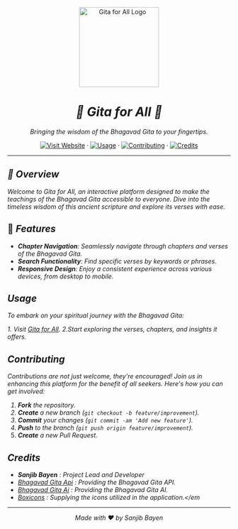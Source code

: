 <p align="center">
  <img src="https://sanjibbayen.github.io/gita/logo.png" alt="Gita for All Logo" width="180" />
</p>

<h1 align="center"><em>📖 Gita for All 🌟</em></h1>

<p align="center">
  <em>Bringing the wisdom of the Bhagavad Gita to your fingertips.</em>
</p>

<p align="center">
  <a href="https://sanjibbayen.github.io/gita/"><img src="https://img.shields.io/badge/Visit%20Website-%230077B5.svg?&style=for-the-badge&logo=google-chrome&logoColor=white" alt="Visit Website"/></a>
  ·
  <a href="#Usage"><img src="https://img.shields.io/badge/Usage-%233776AB.svg?&style=for-the-badge&logo=github&logoColor=white" alt="Usage"/></a>
  ·
  <a href="#contributing"><img src="https://img.shields.io/badge/Contributing-%233776AB.svg?&style=for-the-badge&logo=github&logoColor=white" alt="Contributing"/></a>
  ·
  <a href="#credits"><img src="https://img.shields.io/badge/Credits-%233776AB.svg?&style=for-the-badge&logo=github&logoColor=white" alt="Credits"/></a>
</p>

---

## <em>🌈 Overview</em>

<em>Welcome to Gita for All, an interactive platform designed to make the teachings of the Bhagavad Gita accessible to everyone. Dive into the timeless wisdom of this ancient scripture and explore its verses with ease.</em>

## 🚀 <em>Features</em>

- <em>**Chapter Navigation**: Seamlessly navigate through chapters and verses of the Bhagavad Gita.</em>
- <em>**Search Functionality**: Find specific verses by keywords or phrases.</em>
- <em>**Responsive Design**: Enjoy a consistent experience across various devices, from desktop to mobile.</em>

## <em>Usage</em>

<em>To embark on your spiritual journey with the Bhagavad Gita:</em>

<em>1. Visit [Gita for All](https://sanjibbayen.github.io/gita/).</em>
<em>2.Start exploring the verses, chapters, and insights it offers.</em>


## <em>Contributing<em>

<em>Contributions are not just welcome, they're encouraged! Join us in enhancing this platform for the benefit of all seekers. Here's how you can get involved:</em>

  1. **Fork** the repository.</em>
  2. **Create** a new branch (`git checkout -b feature/improvement`).
  3. **Commit** your changes (`git commit -am 'Add new feature'`).
  4. **Push** to the branch (`git push origin feature/improvement`).
  5. **Create** a new Pull Request.</em>

## <em>Credits</em>

- <em>**Sanjib Bayen** : Project Lead and Developer</em>
- <em>[Bhagavad Gita Api](https://bhagavadgitaapi.in/) : Providing the Bhagavad Gita API.</em>
-  <em>[Bhagavad Gita Ai](https://bhagavadgita.io/gitagpt) : Providing the Bhagavad Gita AI.</em>
- <em>[Boxicons](https://boxicons.com) : Supplying the icons utilized in the application.</em

---

<p align="center">
 <em> Made with ❤️ by Sanjib Bayen</em>
</p>
